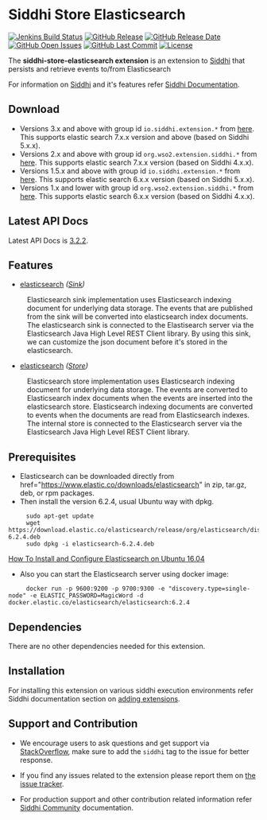 Siddhi Store Elasticsearch
=============================

  [![Jenkins Build Status](https://wso2.org/jenkins/job/siddhi/job/siddhi-store-elasticsearch/badge/icon)](https://wso2.org/jenkins/job/siddhi/job/siddhi-store-elasticsearch/)
  [![GitHub Release](https://img.shields.io/github/release/siddhi-io/siddhi-store-elasticsearch.svg)](https://github.com/siddhi-io/siddhi-store-elasticsearch/releases)
  [![GitHub Release Date](https://img.shields.io/github/release-date/siddhi-io/siddhi-store-elasticsearch.svg)](https://github.com/siddhi-io/siddhi-store-elasticsearch/releases)
  [![GitHub Open Issues](https://img.shields.io/github/issues-raw/siddhi-io/siddhi-store-elasticsearch.svg)](https://github.com/siddhi-io/siddhi-store-elasticsearch/issues)
  [![GitHub Last Commit](https://img.shields.io/github/last-commit/siddhi-io/siddhi-store-elasticsearch.svg)](https://github.com/siddhi-io/siddhi-store-elasticsearch/commits/master)
  [![License](https://img.shields.io/badge/License-Apache%202.0-blue.svg)](https://opensource.org/licenses/Apache-2.0)

The **siddhi-store-elasticsearch extension** is an extension to <a target="_blank" href="https://wso2.github.io/siddhi">Siddhi</a> that persists and retrieve events to/from Elasticsearch

For information on <a target="_blank" href="https://siddhi.io/">Siddhi</a> and it's features refer <a target="_blank" href="https://siddhi.io/redirect/docs.html">Siddhi Documentation</a>. 

## Download

* Versions 3.x and above with group id `io.siddhi.extension.*` from <a target="_blank" href="https://mvnrepository.com/artifact/io.siddhi.extension.store.elasticsearch/siddhi-store-elasticsearch/">here</a>. This supports elastic search 7.x.x version and above (based on Siddhi 5.x.x).
* Versions 2.x and above with group id `org.wso2.extension.siddhi.*` from <a target="_blank" href="https://mvnrepository.com/artifact/org.wso2.extension.siddhi.store.elasticsearch/siddhi-store-elasticsearch">here</a>. This supports elastic search 7.x.x version (based on Siddhi 4.x.x).
* Versions 1.5.x and above with group id `io.siddhi.extension.*` from <a target="_blank" href="https://mvnrepository.com/artifact/io.siddhi.extension.store.elasticsearch/siddhi-store-elasticsearch/">here</a>. This supports elastic search 6.x.x version (based on Siddhi 5.x.x).
* Versions 1.x and lower with group id `org.wso2.extension.siddhi.*` from <a target="_blank" href="https://mvnrepository.com/artifact/org.wso2.extension.siddhi.store.elasticsearch/siddhi-store-elasticsearch">here</a>. This supports elastic search 6.x.x version (based on Siddhi 4.x.x).

## Latest API Docs 

Latest API Docs is <a target="_blank" href="https://siddhi-io.github.io/siddhi-store-elasticsearch/api/3.2.2">3.2.2</a>.

## Features

* <a target="_blank" href="https://siddhi-io.github.io/siddhi-store-elasticsearch/api/3.2.2/#elasticsearch-sink">elasticsearch</a> *(<a target="_blank" href="http://siddhi.io/en/v5.1/docs/query-guide/#sink">Sink</a>)*<br> <div style="padding-left: 1em;"><p><p style="word-wrap: break-word;margin: 0;">Elasticsearch sink implementation uses Elasticsearch indexing document for underlying data storage. The events that are published from the sink will be converted into elasticsearch index documents. The elasticsearch sink is connected to the Elastisearch server via the Elasticsearch Java High Level REST Client library. By using this sink, we can customize the json document before it's stored in the elasticsearch.</p></p></div>
* <a target="_blank" href="https://siddhi-io.github.io/siddhi-store-elasticsearch/api/3.2.2/#elasticsearch-store">elasticsearch</a> *(<a target="_blank" href="http://siddhi.io/en/v5.1/docs/query-guide/#store">Store</a>)*<br> <div style="padding-left: 1em;"><p><p style="word-wrap: break-word;margin: 0;">Elasticsearch store implementation uses Elasticsearch indexing document for underlying data storage. The events are converted to Elasticsearch index documents when the events are inserted into the elasticsearch store. Elasticsearch indexing documents are converted to events when the documents are read from Elasticsearch indexes. The internal store is connected to the Elasticsearch server via the Elasticsearch Java High Level REST Client library.</p></p></div>

## Prerequisites
 - Elasticsearch can be downloaded directly from href="https://www.elastic.co/downloads/elasticsearch" in zip, tar.gz, deb, or rpm packages. 
 - Then install the version 6.2.4, usual Ubuntu way with dpkg.
   
```
     sudo apt-get update
     wget https://download.elastic.co/elasticsearch/release/org/elasticsearch/distribution/deb/elasticsearch/6.2.4/elasticsearch-6.2.4.deb
     sudo dpkg -i elasticsearch-6.2.4.deb
```
   
   <a href="https://www.digitalocean.com/community/tutorials/how-to-install-and-configure-elasticsearch-on-ubuntu-16-04">How To Install and Configure Elasticsearch on Ubuntu 16.04</a>
 - Also you can start the Elasticsearch server using docker image:
   
```
     docker run -p 9600:9200 -p 9700:9300 -e "discovery.type=single-node" -e ELASTIC_PASSWORD=MagicWord -d docker.elastic.co/elasticsearch/elasticsearch:6.2.4
```
   
## Dependencies 

There are no other dependencies needed for this extension. 

## Installation

For installing this extension on various siddhi execution environments refer Siddhi documentation section on <a target="_blank" href="https://siddhi.io/redirect/add-extensions.html">adding extensions</a>.

## Support and Contribution

* We encourage users to ask questions and get support via <a target="_blank" href="https://stackoverflow.com/questions/tagged/siddhi">StackOverflow</a>, make sure to add the `siddhi` tag to the issue for better response.

* If you find any issues related to the extension please report them on <a target="_blank" href="https://github.com/siddhi-io/siddhi-execution-string/issues">the issue tracker</a>.

* For production support and other contribution related information refer <a target="_blank" href="https://siddhi.io/community/">Siddhi Community</a> documentation.


